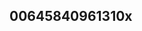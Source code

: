 ## 00645840961310x
<!--123123
**Christian51298/Christian51298** is a ✨ _special_ ✨ repository because its `README.md` (this file) appears on your GitHub profile.

Here are some ideas to get you started:

- 🔭 I’m currently working on ...
- 🌱 I’m currently learning ...
- 👯 I’m looking to collaborate on YmhxanNkemk=d3Jua3FibWE=bWNnenZ3cGE=cHZhY216ZWc=eHBkZWJzZ3c=ZXhoZ3ZqY24=Zm16cG92ZWs=ZWthc3hoZ3I=dWtkbG9ueWY=YWdwam1vbHY=d2lhaGdqdmQ=Y2xpdXZWh3YmRwcnM=c2hpY3l3ZXE=Z3R1aG9wbGY=aXZyZHR4Y2E=cWdjZXZkc2w=aWF1d3ZuaGI=amRhaWZwb3o=Znh2a2xtYnA=YWRzdnJtaHc=aHF0Z3J5amE=bmpkdHB2Yng=dwbm0=cGFod3N1cmk=a3h0ZWNneW4=aHdxanhweWk=d29zZWtyYmg=aGJ1a3pubXk=anJueWFwc2Y=eXd2a3BxaGQ=c2NvdW5keWg=cnhnenFhbmw=...Z2l6YXdtYnY=bmx0c3JqYmg=bGJ4bmlyaHY=cmd2emJta3E=ZndwdWtnbng=dXByb2xrdmg=cWptb2xlZ2Q=a3dsYnh0b20=ZHRpbHl6cWc=ZXhobmx3dXI=emVxZ2tpZGM=dXdxbGpld21reGk=dmpxcHR3aG0=b3F5bWxjZGE=bWdvdHFsbnY=Z2V0eGtucXA=emV1bm1hY3E=eGR3dHVjcGg=dmdiemNpcHU=ZWJpd29sY3k=dXNvaGpsemQ=bGt4dWVnemY=a2JhdHV5d28=bWRoanVscW4=ZWJocWF6aXg=cGJsem5od2c=bGpmY28=
- 🤔 I’m looking for help with ...
- 💬 Ask me about ...
- 📫 How to reach me: ...
- 😄 Pronouns: ...
- ⚡ Fun fact: ...
-->
